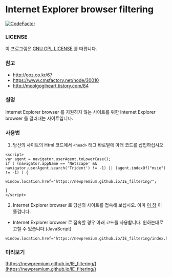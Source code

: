 # Internet Explorer browser filtering

[![CodeFactor](https://www.codefactor.io/repository/github/newpremium/ie_filtering/badge)](https://www.codefactor.io/repository/github/newpremium/ie_filtering)

### LICENSE

이 프로그램은 [GNU GPL LICENSE](http://korea.gnu.org/documents/copyleft/gpl.ko.html) 를 따릅니다.

### 참고

* http://ooz.co.kr/67
* https://www.cmsfactory.net/node/30010
* http://moolgogiheart.tistory.com/84

### 설명

Internet Explorer browser 를 지원하지 않는 사이트를 위한 Internet Explorer browser 를 걸러내는 사이트입니다.

### 사용법

1. 당신의 사이트의 Html 코드에서 `<head>` 태그 바로밑에 아래 코드를 삽입하십시오
  
  ```
<script>
var agent = navigator.userAgent.toLowerCase();
if ( (navigator.appName == 'Netscape' && navigator.userAgent.search('Trident') != -1) || (agent.indexOf("msie") != -1) ) {

window.location.href="https://newpremium.github.io/IE_filtering/";

}
</script>
  ```
  
2. Internet Explorer browser 로 당신의 사이트를 접속해 보십시오. 아마 [이 창](https://newpremium.github.io/IE_filtering/index.html) 이 뜰겁니다.
  
  * Internet Explorer browser 로 접속할 경우 아래 코드를 사용합니다. 원하는대로 고칠 수 있습니다.(JavaScript)
  ```
  window.location.href="https://newpremium.github.io/IE_filtering/index.html";
  ```
  
  ### 미리보기
  
  [https://newpremium.github.io/IE_filtering/](https://newpremium.github.io/IE_filtering/)
  
  
  
